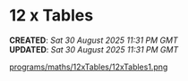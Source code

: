 # 12 x Tables

**CREATED**: *Sat 30 August 2025 11:31 PM GMT*  
**UPDATED**: *Sat 30 August 2025 11:31 PM GMT*  

[programs/maths/12xTables/12xTables1.png](12xTables1.png)
